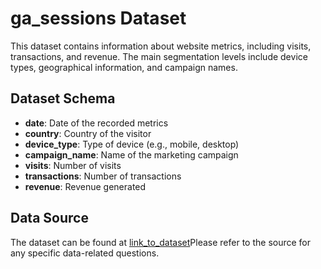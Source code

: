 # ga_sessions Dataset

This dataset contains information about website metrics, including visits, transactions, and revenue. The main segmentation levels include device types, geographical information, and campaign names.

## Dataset Schema

- **date**: Date of the recorded metrics
- **country**: Country of the visitor
- **device_type**: Type of device (e.g., mobile, desktop)
- **campaign_name**: Name of the marketing campaign
- **visits**: Number of visits                               
- **transactions**: Number of transactions
- **revenue**: Revenue generated

## Data Source

The dataset can be found at [link_to_dataset]()Please refer to the source for any specific data-related questions.



